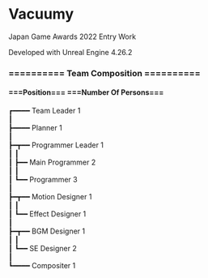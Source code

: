 # Vacuumy

Japan Game Awards 2022 Entry Work

Developed with Unreal Engine 4.26.2

### ========== Team Composition ==========

####       ===Position===     ===Number Of Persons===
      
┏━━━━ Team Leader                   1<br>
┃<br>
┣━━━━ Planner                       1<br>
┃<br>
┣━┳━━ Programmer Leader             1<br>
┃ ┃<br>
┃ ┣━━ Main Programmer               2<br>
┃ ┃<br>
┃ ┗━━ Programmer                    3<br>
┃<br>
┣━┳━━ Motion Designer               1<br>
┃ ┃<br>
┃ ┗━━ Effect Designer               1<br>
┃<br>
┣━┳━━ BGM Designer                  1<br>
┃ ┃<br>
┃ ┗━━ SE Designer                   2<br>
┃<br>
┗━━━━ Compositer                    1<br>
